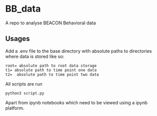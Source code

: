 # BB_data
A repo to analyse BEACON Behavioral data

## Usages

Add a .env file to the base directory with absolute paths to directories where data is stored like so:

```
root= absolute path to root data storage
t1= absolute path to time point one data
t2=  absolute path to time point two data
```

All scripts are run

```
python3 script.py

```

Apart from ipynb notebooks which need to be viewed using a ipynb platform.

